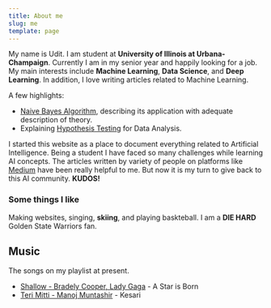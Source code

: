 ```yaml
---
title: About me
slug: me
template: page
---
```


My name is Udit. I am student at **University of Illinois at Urbana-Champaign**. Currently I am in my senior year and happily looking for a job. My main interests include **Machine Learning**, **Data Science**, and **Deep Learning**. In addition, I love writing articles related to Machine Learning.

A few highlights:
- [Naive Bayes Algorithm](/naive-bayes/), describing its application with adequate description of theory.
- Explaining [Hypothesis Testing](/hypothesis-testing/) for Data Analysis.

I started this website as a place to document everything related to Artificial Intelligence. Being a student I have faced so many challenges while learning AI concepts. The articles written by variety of people on platforms like [Medium](https://medium.com/) have been really helpful to me. But now it is my turn to give back to this AI community. **KUDOS!**

### Some things I like

Making websites, singing, **skiing**, and playing baskteball. I am a **DIE HARD** Golden State Warriors fan.

## Music

The songs on my playlist at present.

- [Shallow - Bradely Cooper, Lady Gaga](https://www.youtube.com/watch?v=bo_efYhYU2A) - A Star is Born
- [Teri Mitti - Manoj Muntashir](https://www.youtube.com/watch?v=wF_B_aagLfI) - Kesari
